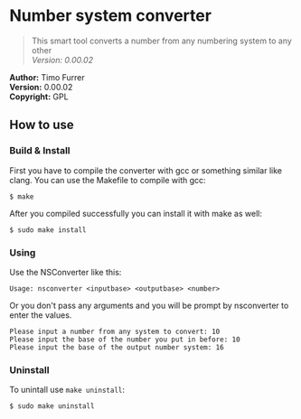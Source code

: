 # Number system converter
> This smart tool converts a number from any numbering system to any other<br />
> *Version: 0.00.02*

**Author:** Timo Furrer<br />
**Version:** 0.00.02<br />
**Copyright:** GPL<br />

## How to use

### Build & Install
First you have to compile the converter with gcc or something similar like clang.
You can use the Makefile to compile with gcc:

    $ make

After you compiled successfully you can install it with make as well:

    $ sudo make install

### Using
Use the NSConverter like this:

    Usage: nsconverter <inputbase> <outputbase> <number>

Or you don't pass any arguments and you will be prompt by nsconverter to enter the values.

    Please input a number from any system to convert: 10
    Please input the base of the number you put in before: 10
    Please input the base of the output number system: 16

### Uninstall
To unintall use `make uninstall`:

    $ sudo make uninstall
